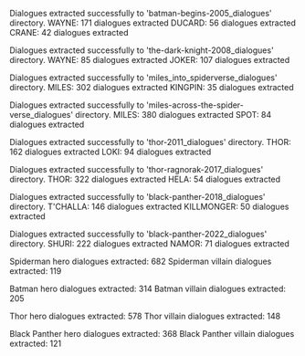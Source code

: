 Dialogues extracted successfully to 'batman-begins-2005_dialogues' directory.
WAYNE: 171 dialogues extracted
DUCARD: 56 dialogues extracted
CRANE: 42 dialogues extracted

Dialogues extracted successfully to 'the-dark-knight-2008_dialogues' directory.
WAYNE: 85 dialogues extracted
JOKER: 107 dialogues extracted

Dialogues extracted successfully to 'miles_into_spiderverse_dialogues' directory.
MILES: 302 dialogues extracted
KINGPIN: 35 dialogues extracted

Dialogues extracted successfully to 'miles-across-the-spider-verse_dialogues' directory.
MILES: 380 dialogues extracted
SPOT: 84 dialogues extracted

Dialogues extracted successfully to 'thor-2011_dialogues' directory.
THOR: 162 dialogues extracted
LOKI: 94 dialogues extracted

Dialogues extracted successfully to 'thor-ragnorak-2017_dialogues' directory.
THOR: 322 dialogues extracted
HELA: 54 dialogues extracted

Dialogues extracted successfully to 'black-panther-2018_dialogues' directory.
T'CHALLA: 146 dialogues extracted
KILLMONGER: 50 dialogues extracted

Dialogues extracted successfully to 'black-panther-2022_dialogues' directory.
SHURI: 222 dialogues extracted
NAMOR: 71 dialogues extracted



Spiderman hero dialogues extracted: 682
Spiderman villain dialogues extracted: 119

Batman hero dialogues extracted: 314
Batman villain dialogues extracted: 205

Thor hero dialogues extracted: 578
Thor villain dialogues extracted: 148

Black Panther hero dialogues extracted: 368
Black Panther villain dialogues extracted: 121

